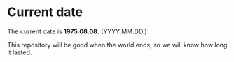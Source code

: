 # Current date

The current date is **1975.08.08.** (YYYY.MM.DD.)

This repository will be good when the world ends, so we will know how long it lasted.